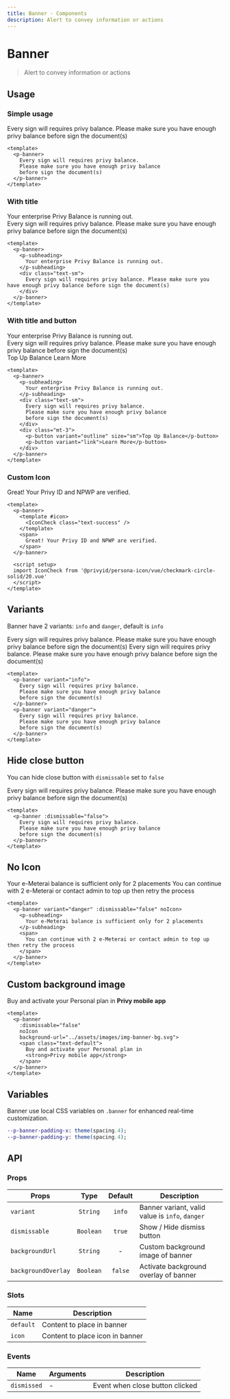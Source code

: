 ```yaml
---
title: Banner · Components
description: Alert to convey information or actions
---
```


<script setup>
  import pBanner from './Banner.vue'
  import pButton from '../button/Button.vue'
  import pCaption from '../caption/Caption.vue'
  import pSubheading from '../subheading/Subheading.vue'
  import IconCheck from '@privyid/persona-icon/vue/checkmark-circle-solid/20.vue'
</script>

# Banner

> Alert to convey information or actions

## Usage

### Simple usage

<preview class="flex-col">
  <p-banner>
    Every sign will requires privy balance.
    Please make sure you have enough privy balance
    before sign the document(s)
  </p-banner>
</preview>

```vue
<template>
  <p-banner>
    Every sign will requires privy balance.
    Please make sure you have enough privy balance
    before sign the document(s)
  </p-banner>
</template>
```

### With title

<preview class="flex-col">
  <p-banner>
    <p-subheading>
      Your enterprise Privy Balance is running out.
    </p-subheading>
    <div class="text-sm">
      Every sign will requires privy balance. Please make sure you have enough privy balance before sign the document(s)
    </div>
  </p-banner>
</preview>

```vue
<template>
  <p-banner>
    <p-subheading>
      Your enterprise Privy Balance is running out.
    </p-subheading>
    <div class="text-sm">
      Every sign will requires privy balance. Please make sure you have enough privy balance before sign the document(s)
    </div>
  </p-banner>
</template>
```

### With title and button

<preview class="flex-col">
  <p-banner>
    <p-subheading>
      Your enterprise Privy Balance is running out.
    </p-subheading>
    <div class="text-sm">
      Every sign will requires privy balance.
      Please make sure you have enough privy balance
      before sign the document(s)
    </div>
    <div class="mt-3">
      <p-button variant="outline" size="sm">Top Up Balance</p-button>
      <p-button variant="link">Learn More</p-button>
    </div>
  </p-banner>
</preview>

```vue
<template>
  <p-banner>
    <p-subheading>
      Your enterprise Privy Balance is running out.
    </p-subheading>
    <div class="text-sm">
      Every sign will requires privy balance.
      Please make sure you have enough privy balance
      before sign the document(s)
    </div>
    <div class="mt-3">
      <p-button variant="outline" size="sm">Top Up Balance</p-button>
      <p-button variant="link">Learn More</p-button>
    </div>
  </p-banner>
</template>
```

### Custom Icon

<preview class="flex-col">
  <p-banner>
    <template #icon>
      <IconCheck class="text-success" />
    </template>
    <span>
      Great! Your Privy ID and NPWP are verified.
    </span>
  </p-banner>
</preview>

```vue
<template>
  <p-banner>
    <template #icon>
      <IconCheck class="text-success" />
    </template>
    <span>
      Great! Your Privy ID and NPWP are verified.
    </span>
  </p-banner>

  <script setup>
  import IconCheck from '@privyid/persona-icon/vue/checkmark-circle-solid/20.vue'
  </script>
</template>
```

## Variants

Banner have 2 variants: `info` and `danger`, default is `info`

<preview class="flex-col space-y-3">
  <p-banner variant="info">
    Every sign will requires privy balance.
    Please make sure you have enough privy balance
    before sign the document(s)
  </p-banner>
  <p-banner variant="danger">
    Every sign will requires privy balance.
    Please make sure you have enough privy balance
    before sign the document(s)
  </p-banner>
</preview>

```vue
<template>
  <p-banner variant="info">
    Every sign will requires privy balance.
    Please make sure you have enough privy balance
    before sign the document(s)
  </p-banner>
  <p-banner variant="danger">
    Every sign will requires privy balance.
    Please make sure you have enough privy balance
    before sign the document(s)
  </p-banner>
</template>
```

## Hide close button

You can hide close button with `dismissable` set to `false`

<preview class="flex-col">
  <p-banner :dismissable="false">
    Every sign will requires privy balance.
    Please make sure you have enough privy balance
    before sign the document(s)
  </p-banner>
</preview>

```vue
<template>
  <p-banner :dismissable="false">
    Every sign will requires privy balance.
    Please make sure you have enough privy balance
    before sign the document(s)
  </p-banner>
</template>
```

## No Icon
<preview class="flex-col">
  <p-banner variant="danger" :dismissable="false" noIcon>
    <p-subheading>
      Your e-Meterai balance is sufficient only for 2 placements
    </p-subheading>
    <span>
      You can continue with 2 e-Meterai or contact admin to top up then retry the process
    </span>
  </p-banner>
</preview>

```vue
<template>
  <p-banner variant="danger" :dismissable="false" noIcon>
    <p-subheading>
      Your e-Meterai balance is sufficient only for 2 placements
    </p-subheading>
    <span>
      You can continue with 2 e-Meterai or contact admin to top up then retry the process
    </span>
  </p-banner>
</template>
```

## Custom background image

<preview class="flex-col">
  <p-banner :dismissable="false" noIcon background-url="../../public/assets/images/img-banner-bg.svg">
    <span class="text-default">Buy and activate your Personal plan in <strong>Privy mobile app</strong></span>
  </p-banner>
</preview>

```vue
<template>
  <p-banner
    :dismissable="false"
    noIcon
    background-url="../assets/images/img-banner-bg.svg">
    <span class="text-default">
      Buy and activate your Personal plan in
      <strong>Privy mobile app</strong>
    </span>
  </p-banner>
</template>
```

## Variables
Banner use local CSS variables on `.banner` for enhanced real-time customization.

```sass
--p-banner-padding-x: theme(spacing.4);
--p-banner-padding-y: theme(spacing.4);
```

## API

### Props

| Props               |   Type    | Default | Description                                     |
|---------------------|:---------:|:-------:|-------------------------------------------------|
| `variant`           | `String`  | `info`  | Banner variant, valid value is `info`, `danger` |
| `dismissable`       | `Boolean` | `true`  | Show / Hide dismiss button                      |
| `backgroundUrl`     | `String`  |    -    | Custom background image of banner               |
| `backgroundOverlay` | `Boolean` | `false` | Activate background overlay of banner           |

### Slots

| Name      | Description                     |
|-----------|---------------------------------|
| `default` | Content to place in banner      |
| `icon`    | Content to place icon in banner |

### Events

| Name        | Arguments | Description                     |
|-------------|-----------|---------------------------------|
| `dismissed` | -         | Event when close button clicked |

